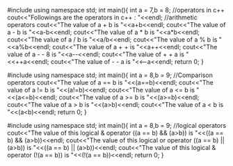 #include<iostream>
using namespace std;
int main(){
    int a = 7,b = 8; 
    //operators in c++
    cout<<"Followings are the operators in c++ : "<<endl;
    //arithmetic operators
    cout<<"The value of a + b is "<<a+b<<endl;
    cout<<"The value of a - b is "<<a-b<<endl;
    cout<<"The value of a * b is "<<a*b<<endl;
    cout<<"The value of a / b is "<<a/b<<endl;
    cout<<"The value of a % b is "<<a%b<<endl;
    cout<<"The value of a + + is "<<a++<<endl;
    cout<<"The value of a - - 8 is "<<a--<<endl;
    cout<<"The value of + + a is "<<++a<<endl;
    cout<<"The value of - - a is "<<--a<<endl;
    return 0;
 }



 
#include<iostream>
using namespace std;
int main(){
    int a = 8,b = 9;
    //Comparison operators
    cout<<"The value of a == b is "<<(a==b)<<endl;
    cout<<"The value of a != b is "<<(a!=b)<<endl;
    cout<<"The value of a <= b is "<<(a<=b)<<endl;
    cout<<"The value of a >= b is "<<(a>=b)<<endl;
    cout<<"The value of a > b is "<<(a>b)<<endl;
    cout<<"The value of a < b is "<<(a<b)<<endl;
    return 0;
 }
    
    
#include<iostream>
using namespace std;
int main(){
    int a = 8,b = 9;
    //logical operators
    cout<<"The value of this logical & operator ((a == b) && (a>b)) is  "<<((a == b) && (a>b))<<endl;
    cout<<"The value of this logical or operator ((a == b) || (a>b)) is  "<<((a == b) || (a>b))<<endl;
    cout<<"The value of this logical & operator (!(a == b)) is  "<<(!(a == b))<<endl;
    return 0;
 }
  
